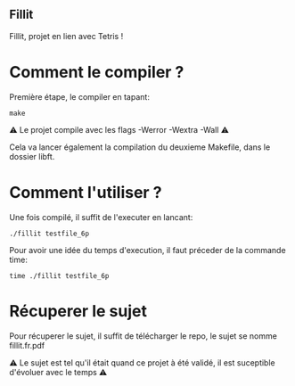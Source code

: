 ## Fillit

Fillit, projet en lien avec Tetris !

# Comment le compiler ?

Première étape, le compiler en tapant:
```
make
```

⚠️ Le projet compile avec les flags -Werror -Wextra -Wall ⚠️

Cela va lancer également la compilation du deuxieme Makefile, dans le dossier libft.

# Comment l'utiliser ?

Une fois compilé, il suffit de l'executer en lancant:
```
./fillit testfile_6p
```
Pour avoir une idée du temps d'execution, il faut préceder de la commande time:
```
time ./fillit testfile_6p
```

# Récuperer le sujet

Pour récuperer le sujet, il suffit de télécharger le repo, le sujet se nomme fillit.fr.pdf

⚠️ Le sujet est tel qu'il était quand ce projet à été validé, il est suceptible d'évoluer avec le temps ⚠️
